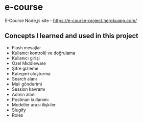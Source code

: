 # e-course
E-Course Node,js site - https://e-course-project.herokuapp.com/
## Concepts I learned and used in this project
 - Flash mesajlar
 - Kullanıcı kontrolü ve doğrulama
- Kullanıcı girişi
 - Özel Middleware
 - Şifre gizleme
 - Kategori oluşturma
 - Search alanı
 - Mail gönderimi
 - Session kavramı
 - Admin alanı
 - Postman kullanımı
 - Modeller arası ilişkiler
 - Slugify
 - Roles
